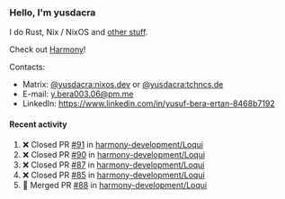 ### Hello, I'm yusdacra

I do Rust, Nix / NixOS and [other stuff](https://yusdacra.gitlab.io/about).

Check out [Harmony](https://github.com/harmony-development)!

Contacts:
- Matrix: [@yusdacra:nixos.dev](https://matrix.to/#/@yusdacra:nixos.dev) or [@yusdacra:tchncs.de](https://matrix.to/#/@yusdacra:tchncs.de)
- E-mail: y.bera003.06@pm.me
- LinkedIn: https://www.linkedin.com/in/yusuf-bera-ertan-8468b7192

#### Recent activity

<!--START_SECTION:activity-->
1. ❌ Closed PR [#91](https://github.com/harmony-development/Loqui/pull/91) in [harmony-development/Loqui](https://github.com/harmony-development/Loqui)
2. ❌ Closed PR [#90](https://github.com/harmony-development/Loqui/pull/90) in [harmony-development/Loqui](https://github.com/harmony-development/Loqui)
3. ❌ Closed PR [#87](https://github.com/harmony-development/Loqui/pull/87) in [harmony-development/Loqui](https://github.com/harmony-development/Loqui)
4. ❌ Closed PR [#85](https://github.com/harmony-development/Loqui/pull/85) in [harmony-development/Loqui](https://github.com/harmony-development/Loqui)
5. 🎉 Merged PR [#88](https://github.com/harmony-development/Loqui/pull/88) in [harmony-development/Loqui](https://github.com/harmony-development/Loqui)
<!--END_SECTION:activity-->

